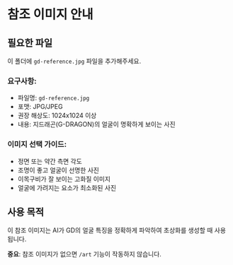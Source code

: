 # 참조 이미지 안내

## 필요한 파일

이 폴더에 `gd-reference.jpg` 파일을 추가해주세요.

### 요구사항:
- 파일명: `gd-reference.jpg`
- 포맷: JPG/JPEG
- 권장 해상도: 1024x1024 이상
- 내용: 지드래곤(G-DRAGON)의 얼굴이 명확하게 보이는 사진

### 이미지 선택 가이드:
- 정면 또는 약간 측면 각도
- 조명이 좋고 얼굴이 선명한 사진
- 이목구비가 잘 보이는 고화질 이미지
- 얼굴에 가려지는 요소가 최소화된 사진

## 사용 목적

이 참조 이미지는 AI가 GD의 얼굴 특징을 정확하게 파악하여 초상화를 생성할 때 사용됩니다.

**중요**: 참조 이미지가 없으면 `/art` 기능이 작동하지 않습니다.
